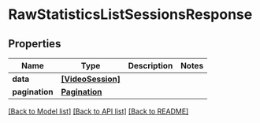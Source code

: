 # RawStatisticsListSessionsResponse

## Properties
Name | Type | Description | Notes
------------ | ------------- | ------------- | -------------
**data** | [**[VideoSession]**](VideoSession.md) |  | 
**pagination** | [**Pagination**](Pagination.md) |  | 

[[Back to Model list]](../README.md#documentation-for-models) [[Back to API list]](../README.md#documentation-for-api-endpoints) [[Back to README]](../README.md)


